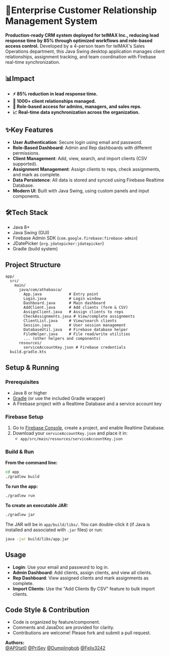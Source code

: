
# 🏢Enterprise Customer Relationship Management System

**Production-ready CRM system deployed for telMAX Inc., reducing lead response time by 85% through optimized workflows and role-based access control.** Developed by a 4-person team for telMAX's Sales Operations department, this Java Swing desktop application manages client relationships, assignment tracking, and team coordination with Firebase real-time synchronization.

## 📊Impact

- **⚡ 85% reduction in lead response time.**
- **👥 1000+ client relationships managed.**
- **🔐 Role-based access for admins, managers, and sales reps.**
- **📈 Real-time data synchronization across the organization.**

## ✨Key Features

- **User Authentication**: Secure login using email and password.
- **Role-Based Dashboard**: Admin and Rep dashboards with different permissions.
- **Client Management**: Add, view, search, and import clients (CSV supported).
- **Assignment Management**: Assign clients to reps, check assignments, and mark as complete.
- **Data Persistence**: All data is stored and synced using Firebase Realtime Database.
- **Modern UI**: Built with Java Swing, using custom panels and input components.

## 🛠️Tech Stack

- Java 8+
- Java Swing (GUI)
- Firebase Admin SDK (`com.google.firebase:firebase-admin`)
- JDatePicker (`org.jdatepicker:jdatepicker`)
- Gradle (build system)

## Project Structure

```
app/
  src/
    main/
      java/com/athabasca/
        App.java            # Entry point
        Login.java          # Login window
        Dashboard.java      # Main dashboard
        AddClient.java      # Add clients (form & CSV)
        AssignClient.java   # Assign clients to reps
        CheckAssignments.java # View/complete assignments
        ClientList.java     # View/search clients
        Session.java        # User session management
        DatabaseUtil.java   # Firebase database helper
        FileHelper.java     # File read/write utilities
        ... (other helpers and components)
      resources/
        serviceAccountKey.json # Firebase credentials
  build.gradle.kts
```

## Setup & Running

### Prerequisites

- Java 8 or higher
- [Gradle](https://gradle.org/) (or use the included Gradle wrapper)
- A Firebase project with a Realtime Database and a service account key

### Firebase Setup

1. Go to [Firebase Console](https://console.firebase.google.com/), create a project, and enable Realtime Database.
2. Download your `serviceAccountKey.json` and place it in:
   - `app/src/main/resources/serviceAccountKey.json`

### Build & Run

**From the command line:**

```sh
cd app
./gradlew build
```

**To run the app:**

```sh
./gradlew run
```

**To create an executable JAR:**

```sh
./gradlew jar
```

The JAR will be in `app/build/libs/`. You can double-click it (if Java is installed and associated with `.jar` files) or run:

```sh
java -jar build/libs/app.jar
```

## Usage

- **Login**: Use your email and password to log in.
- **Admin Dashboard**: Add clients, assign clients, and view all clients.
- **Rep Dashboard**: View assigned clients and mark assignments as complete.
- **Import Clients**: Use the "Add Clients By CSV" feature to bulk import clients.

## Code Style & Contribution

- Code is organized by feature/component.
- Comments and JavaDoc are provided for clarity.
- Contributions are welcome! Please fork and submit a pull request.

**Authors:**  
[@AP0tat0](https://github.com/AP0tato)
[@PriSey](https://github.com/PriSey)
[@Dumplingbob](https://github.com/Dumplingbob)
[@Felix3242](https://github.com/Felix3242)


